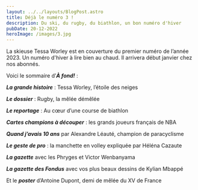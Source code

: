 ```yaml
---
layout: ../../layouts/BlogPost.astro
title: Déjà le numéro 3 !
description: Du ski, du rugby, du biathlon, un bon numéro d'hiver
pubDate: 20-12-2022
heroImage: /images/3.jpg
---
```

La skieuse Tessa Worley est en couverture du premier numéro de l’année 2023. Un numéro d'hiver à lire bien au chaud. Il arrivera début janvier chez nos abonnés. 

Voici le sommaire d’***À fond!*** :

***La grande histoire*** : Tessa Worley, l’étoile des neiges

***Le dossier*** : Rugby, la mêlée démêlée 

***Le reportage*** : Au cœur d’une course de biathlon

***Cartes champions à découper*** : les grands joueurs français de NBA

***Quand j’avais 10 ans*** par Alexandre Léauté, champion de paracyclisme

***Le geste de pro*** : la manchette en volley expliquée par Héléna Cazaute

***La gazette*** avec les Phryges et Victor Wenbanyama

***La gazette des Fondus*** avec vos plus beaux dessins de Kylian Mbappé

Et le ***poster*** d’Antoine Dupont, demi de mêlée du XV de France